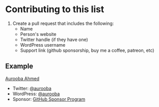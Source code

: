 # Contributing to this list

1. Create a pull request that includes the following:
   - Name
   - Person's website
   - Twitter handle (if they have one)
   - WordPress username
   - Support link (github sponsorship, buy me a coffee, patreon, etc)

## Example

[Aurooba Ahmed](https://aurooba.com)
  - Twitter: [@aurooba](https://twitter.com/aurooba)
  - WordPress: [@aurooba](https://profiles.wordpress.org/aurooba)
  - Sponsor: [GitHub Sponsor Program](https://github.com/sponsors/aurooba)
